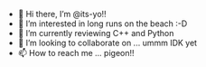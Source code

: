 - 👋 Hi there, I’m @its-yo!!
- 👀 I’m interested in long runs on the beach :-D
- 🌱 I’m currently reviewing C++ and Python
- 💞️ I’m looking to collaborate on ... ummm IDK yet
- 📫 How to reach me ... pigeon!!

<!---
its-yo/its-yo is a ✨ special ✨ repository because its `README.md` (this file) appears on your GitHub profile.
You can click the Preview link to take a look at your changes.
--->
